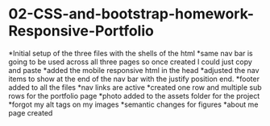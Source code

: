 # 02-CSS-and-bootstrap-homework-Responsive-Portfolio
*Initial setup of the three files with the shells of the html
*same nav bar is going to be used across all three pages so once created I could just copy and paste
*added the mobile responsive html in the head
*adjusted the nav items to show at the end of the nav bar with the justify position end.
*footer added to all the files
*nav links are active
*created one row and multiple sub rows for the portfolio page
*photo added to the assets folder for the project
*forgot my alt tags on my images
*semantic changes for figures
*about me page created


